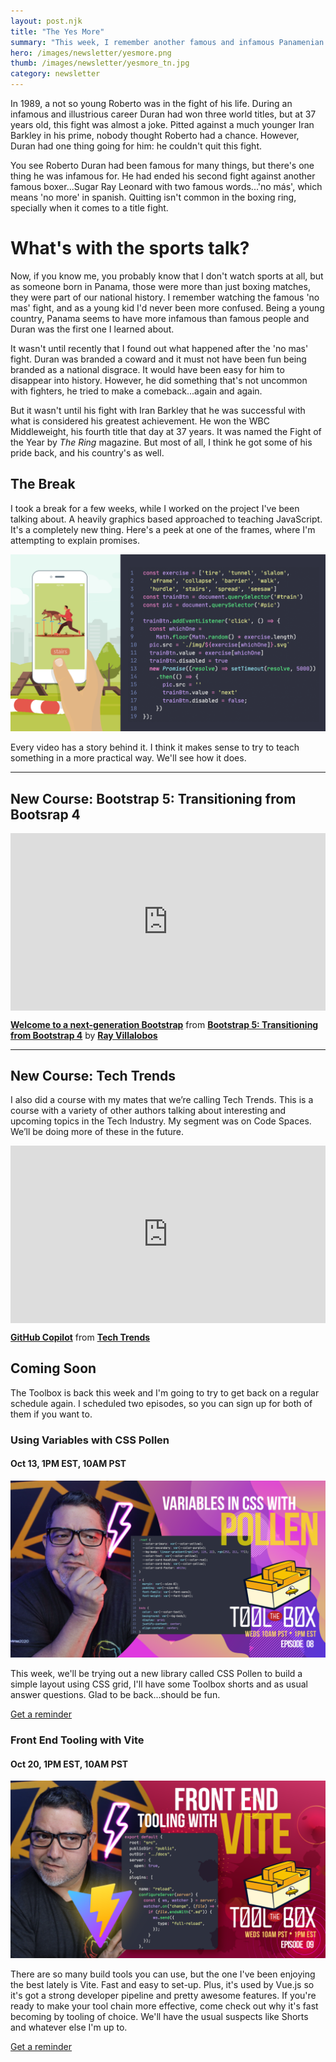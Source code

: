 ```yaml
---
layout: post.njk
title: "The Yes More"
summary: "This week, I remember another famous and infamous Panamenian who managed to do something great once he was unable to quit. I've been gone for a few weeks, so I'm slowly gearing back up to speed, so find out about my two upcoming toolbox episodes and some of my new courses."
hero: /images/newsletter/yesmore.png
thumb: /images/newsletter/yesmore_tn.jpg
category: newsletter
---
```


In 1989, a not so young Roberto was in the fight of his life. During an infamous and illustrious career Duran had won three world titles, but at 37 years old, this fight was almost a joke. Pitted against a much younger Iran Barkley in his prime, nobody thought Roberto had a chance. However, Duran had one thing going for him: he couldn't quit this fight.

You see Roberto Duran had been famous for many things, but there's one thing he was infamous for. He had ended his second fight against another famous boxer...Sugar Ray Leonard with two famous words...'no más', which means 'no more' in spanish. Quitting isn't common in the boxing ring, specially when it comes to a title fight.

# What's with the sports talk?

Now, if you know me, you probably know that I don't watch sports at all, but as someone born in Panama, those were more than just boxing matches, they were part of our national history. I remember watching the famous 'no mas' fight, and as a young kid I'd never been more confused. Being a young country, Panama seems to have more infamous than famous people and Duran was the first one I learned about.

It wasn't until recently that I found out what happened after the 'no mas' fight. Duran was branded a coward and it must not have been fun being branded as a national disgrace. It would have been easy for him to disappear into history. However, he did something that's not uncommon with fighters, he tried to make a comeback...again and again.

But it wasn't until his fight with Iran Barkley that he was successful with what is considered his greatest achievement. He won the WBC Middleweight, his fourth title that day at 37 years. It was named the Fight of the Year by _The Ring_ magazine. But most of all, I think he got some of his pride back, and his country's as well.

## The Break

I took a break for a few weeks, while I worked on the project I've been talking about. A heavily graphics based approached to teaching JavaScript. It's a completely new thing. Here's a peek at one of the frames, where I'm attempting to explain promises.

![Promises](/images/newsletter/1_10-promises.png)

Every video has a story behind it. I think it makes sense to try to teach something in a more practical way. We'll see how it does.

---

## New Course: Bootstrap 5: Transitioning from Bootsrap 4

<div style="position:relative;height:0;padding-bottom:56.25%"><iframe width="640" height="360" src="https://www.linkedin.com/learning/embed/bootstrap-5-transitioning-from-bootstrap-4/welcome-to-a-next-generation-bootstrap?autoplay=false&claim=AQGtl4ukuWYbtgAAAXxomEIA5-ejmGsDBSjg3pYDm6uygIS8vfUZIp8ndy_hD7Qk79GW7pOgfX8LfCt62K4iRVLze2PsmpAEwcVquJ-D3wbPMHUnWHJM9-_gV8ktMQAnBf3abPpCoqGcD3yELVuetBeCTXdqNGANjwcfCN_ebRJsJ66gyNkqxzCeaOUoaurzv_jForJgNXIAWY_sDod1vbbZ-LFEUBRTuNBnGU2tR332Z80zhLTnYAn-SDSGGihhEPM16daf9tcUMNIyTFtLP3bzgMLCNWjwMlp-R0RglndE95P7M_ubMkyx4gV636S6U-ub3SqKpRCNkhJqnF39m5KrTNF4Fms9agXWe7fFz-B0EqEeuKKQf91LWtyYUuxEY_JariIiicsOzFuCsKJxv1LMcTg_iFWnoI_iKyI1xTcJn7pKNOYjvx1orOKq4jTTdDgp0MpQ0RJGb2_iF3UVeZxiMMoiGp8CYDOLUEMOz0TqMPYrkVmwHJ0U4BcyINTxuNfrgGSDATOrXCoLwnpbfSo6_LBt-OCrRKOlHqCJ0DDZE5JvPlB2DkzHlwiNY7Z9fyptKk5NLLLitdewNsJQXXSRn7ejppNMa21pkSDEEBxHMXk_FNzGSsLcnTxtCuVV5kgjADBbdYBdgZYk8CnANFnhOJP22wJ_87mnoeJlkXTW6Alv1_ZaTqXnOy-ci6FSD4IoD55Pu0Mi758j-26wNiENGVaUukx4zQZFb2jq_uE&lipi=urn%3Ali%3Apage%3Ad_learning_content%3BLF6AYvbyQU2QEHuQ4483lg%3D%3D&licu" mozallowfullscreen="true" webkitallowfullscreen="true" allowfullscreen="true" frameborder="0" style="position:absolute;width:100%;height:100%;left:0"></iframe></div><p><strong><a href="https://www.linkedin.com/learning/bootstrap-5-transitioning-from-bootstrap-4/welcome-to-a-next-generation-bootstrap?trk=embed_lil">Welcome to a next-generation Bootstrap</a></strong> from <strong><a href="https://www.linkedin.com/learning/bootstrap-5-transitioning-from-bootstrap-4?trk=embed_lil">Bootstrap 5: Transitioning from Bootstrap 4</a></strong> by <strong><a href="https://www.linkedin.com/learning/instructors/ray-villalobos?trk=embed_lil">Ray Villalobos</a></strong></p>

---

## New Course: Tech Trends

I also did a course with my mates that we’re calling Tech Trends. This is a course with a variety of other authors talking about interesting and upcoming topics in the Tech Industry. My segment was on Code Spaces. We’ll be doing more of these in the future.

<div style="position:relative;height:0;padding-bottom:56.25%"><iframe width="640" height="360" src="https://www.linkedin.com/learning/embed/tech-trends/github-copilot?autoplay=false&claim=AQHnIVdVxBKrzgAAAXvyiiTNOOPO7JMz3zar_xZ6UX6EPSx0lQXWuvXwYLYiVOuTF9LHvo_6j5wZl3b7OKpLXE_NvYW2Qewek7HGxi7HNiEu-EdVnE4vVcCwfjoXP6Fie2yj-lGtD3xvnmMkRl8RIBZeV9diT4S6ZZR0gSqmoVAg0sHcTk6RJa0TI_sG-dufalvBOdl0hU5SGS2S_W1XcP7iY6I0Dwlo0xDMIX5MItg91Ln_h7KNwx-MDONhrhOJDn52yK1p6tgiSssDpbzpufXhdEHTKD4bmsG-ZNR0Grkjw_yP_vr8ShBM01X7OjP77kRF8Hj0fg834onhNnjC_xcA0GJ-wpe23T7Dg-2XSu8f3kpODGXG4tYPdgdt_coAjWavbqFwTydGIqfDgBvohASO6cWAwbeyL7_GQ4GKq0IY1B1sRKm10lxyjK21Z5l5EXRsEldf8HDpBFmU3U82RJst50JWmM5nNihyYiE85Jhd3sutGElEpBb8j_dicrA-RU7QZ0yN6hg8M4GjhD_UaE7wqGBzVS8dw3eLGG7PWjTTp7cC_NSdqUFfXIOahTeVpjRhQQt8aGxgZ3AsUFScWn38kfv1-9BxMHR-hRkFaQ_oD3WC2mPH5VMDWGQJ_jyvQv-UHzYtSP8C5flZnFnQCPOKSaV_8oiuMxBZ_xlkgNCgwC3YjQYepDhcg0ohSnjhkLRyVoDqTadDptMbSSe4ifkbd3nIBAtVecC6DMW1IkE&lipi=urn%3Ali%3Apage%3Ad_learning_content%3BRwuDsYtmQ7y8IpZAE88m2w%3D%3D&licu" mozallowfullscreen="true" webkitallowfullscreen="true" allowfullscreen="true" frameborder="0" style="position:absolute;width:100%;height:100%;left:0"></iframe></div><p><strong><a href="https://www.linkedin.com/learning/tech-trends/github-copilot?trk=embed_lil">GitHub Copilot</a></strong> from <strong><a href="https://www.linkedin.com/learning/tech-trends?trk=embed_lil">Tech Trends</a></strong> </p>

## Coming Soon

The Toolbox is back this week and I'm going to try to get back on a regular schedule again. I scheduled two episodes, so you can sign up for both of them if you want to.

### Using Variables with CSS Pollen

#### Oct 13, 1PM EST, 10AM PST

[![The Toolbox Episode 08 - Pollen](/images/toolbox/EP08-Pollen.png)](https://www.linkedin.com/video/event/urn:li:ugcPost:6852469013012897792/)

This week, we'll be trying out a new library called CSS Pollen to build a simple layout using CSS grid, I'll have some Toolbox shorts and as usual answer questions. Glad to be back...should be fun.

[Get a reminder](https://www.linkedin.com/video/event/urn:li:ugcPost:6852469013012897792/)

### Front End Tooling with Vite

#### Oct 20, 1PM EST, 10AM PST

[![The Toolbox Episode 09 - Vite](/images/toolbox/EP09-Vite.png)](https://linkedin.com/video/event/urn:li:ugcPost:6852737335998627840)

There are so many build tools you can use, but the one I've been enjoying the best lately is Vite. Fast and easy to set-up. Plus, it's used by Vue.js so it's got a strong developer pipeline and pretty awesome features. If you're ready to make your tool chain more effective, come check out why it's fast becoming by tooling of choice. We'll have the usual suspects like Shorts and whatever else I'm up to.

[Get a reminder](https://linkedin.com/video/event/urn:li:ugcPost:6852737335998627840/)
